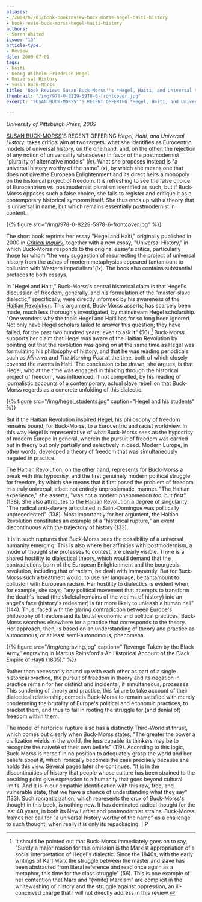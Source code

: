 ```yaml
---
aliases:
- /2009/07/01/book-bookreview-buck-morss-hegel-haiti-history
- book-revie-buck-morss-hegel-haiti-history
authors:
- Soren Whited
issue: "13"
article-type:
- Review
date: 2009-07-01
tags:
- Haiti
- Georg Wilhelm Friedrich Hegel
- Universal History
- Susan Buck-Morss
title: 'Book Review: Susan Buck-Morss''s *Hegel, Haiti, and Universal History*'
thumbnail: "/img/978-0-8229-5978-6-frontcover.jpg"
excerpt: 'SUSAN BUCK-MORSS''S RECENT OFFERING *Hegel, Haiti, and Universal History*, takes critical aim at two targets: what she identifies as Eurocentric models of universal history, on the one hand, and, on the other, the rejection of any notion of universality whatsoever in favor of the postmodernist ''plurality of alternative models''. What she proposes instead is ''a universal history worthy of the name'', by which she means one that does not give the European Enlightenment and its direct heirs a monopoly on the historical project of freedom.'

---
```

_University of Pittsburgh Press, 2009_

[SUSAN BUCK-MORSS](http://falcon.arts.cornell.edu/sbm5/buck-morss.html)'S RECENT OFFERING *Hegel, Haiti, and Universal History*, takes critical aim at two targets: what she identifies as Eurocentric models of universal history, on the one hand, and, on the other, the rejection of any notion of universality whatsoever in favor of the postmodernist "plurality of alternative models" (*ix*). What she proposes instead is "a universal history worthy of the name" (*x*), by which she means one that does not give the European Enlightenment and its direct heirs a monopoly on the historical project of freedom. It is refreshing to see the false choice of Eurocentrism vs. postmodernist pluralism identified as such, but if Buck-Morss opposes such a false choice, she fails to register and critique it as a contemporary historical symptom itself. She thus ends up with a theory that is universal in name, but which remains essentially postmodernist in content.

{{% figure src="/img/978-0-8229-5978-6-frontcover.jpg" %}}

The short book reprints her essay "Hegel and Haiti," originally published in 2000 in *[Critical Inquiry](http://criticalinquiry.uchicago.edu/main.shtml)*, together with a new essay, "Universal History," in which Buck-Morss responds to the original essay's critics, par­ticularly those for whom "the very suggestion of resur­recting the project of universal history from the ashes of modern metaphysics appeared tantamount to collusion with Western imperialism"(*ix*). The book also contains substantial prefaces to both essays.

In "Hegel and Haiti," Buck-Morss's central histori­cal claim is that Hegel's discussion of freedom, gener­ally, and his formulation of the "master-slave dialectic," specifically, were directly informed by his awareness of the [Haitian Revolution](http://en.wikipedia.org/wiki/Haitian_Revolution "wikipedia"). This argument, Buck-Morss asserts, has scarcely been made, much less thoroughly investigated, by mainstream Hegel scholarship. "One wonders why the topic Hegel and Haiti has for so long been ignored. Not only have Hegel scholars failed to answer this question; they have failed, for the past two hundred years, even to ask it" (56).[^1] Buck-Morss sup­ports her claim that Hegel was aware of the Haitian Revolution by pointing out that the revolution was going on at the same time as Hegel was formulating his phi­losophy of history, and that he was reading periodicals such as *Minerva* and *The Morning Post* at the time, both of which closely covered the events in Haiti. The conclusion to be drawn, she argues, is that Hegel, who at the time was engaged in thinking through the historical project of freedom, was influenced, if not compelled, by his reading of journalistic accounts of a contemporary, actual slave rebellion that Buck-Morss regards as a concrete unfold­ing of this dialectic.

{{% figure src="/img/hegel_students.jpg" caption="Hegel and his students" %}}

But if the Haitian Revolution inspired Hegel, his philosophy of freedom remains bound, for Buck-Morss, to a Eurocentric and racist worldview. In this way Hegel is representative of what Buck-Morss sees as the hypoc­risy of modern Europe in general, wherein the pursuit of freedom was carried out in theory but only partially and selectively in deed. Modern Europe, in other words, developed a theory of freedom that was simultaneously negated in practice.

The Haitian Revolution, on the other hand, repre­sents for Buck-Morss a break with this hypocrisy, and the first genuinely modern political struggle for freedom, by which she means that it first posed the problem of freedom in a truly universal, albeit not entirely unprob­lematic, manner. "The Haitian experience," she asserts, "was not a modern phenomenon *too*, but *first*" (138). She also attributes to the Haitian Revolution a degree of singularity: "The radical anti-slavery articulated in Saint-Domingue was politically unprecedented" (138). Most importantly for her argument, the Haitian Revolution constitutes an example of a "historical rupture," an event discontinuous with the trajectory of history (133).

It is in such ruptures that Buck-Morss sees the possibility of a universal humanity emerging. This is also where her affinities with postmodernism, a mode of thought she professes to contest, are clearly vis­ible. There is a shared hostility to dialectical theory, which would demand that the contradictions born of the European Enlightenment and the bourgeois revolution, including that of racism, be dealt with immanently. But for Buck-Morss such a treatment would, to use her language, be tantamount to collusion with European racism. Her hostility to dialectics is evident when, for ex­ample, she says, "any political movement that attempts to transform the death's-head (the skeletal remains of the victims of history) into an angel's face (history's redeemer) is far more likely to unleash a human hell" (144). Thus, faced with the glaring contradiction between Europe's philosophy of freedom and its brutal economic and political practices, Buck-Morss searches elsewhere for a practice that corresponds to the theory. Her ap­proach, then, is based on an understanding of theory and practice as autonomous, or at least semi-autonomous, phenomena.

{{% figure src="/img/engraving.jpg" caption="'Revenge Taken by the Black Army,' engraving in Marcus Rainsford's An Historical Account of the Black Empire of Hayti (1805)." %}}

Rather than necessarily bound up with each other as part of a single historical practice, the pursuit of freedom in theory and its negation in practice remain for her distinct and incidental, if simultaneous, processes. This sundering of theory and practice, this failure to take account of their dialectical relationship, compels Buck-Morss to remain satisfied with merely condemning the brutality of Europe's political and economic practices, to bracket them, and thus to fail in rooting the struggle for (and denial of) freedom within them.

The model of historical rupture also has a distinctly Third-Worldist thrust, which comes out clearly when Buck-Morss states, "The greater the power a civilization wields in the world, the less capable its thinkers may be to recognize the naiveté of their own beliefs" (119). According to this logic, Buck-Morss is herself in no posi­tion to adequately grasp the world and her beliefs about it, which ironically becomes the case precisely because she holds this view. Several pages later she contin­ues, "It is in the discontinuities of history that people whose culture has been strained to the breaking point give expression to a humanity that goes beyond cultural limits. And it is in our empathic identification with this raw, free, and vulnerable state, that we have a chance of understanding what they say" (133). Such romanticiza­tion, which represents the crux of Buck-Morss's thought in this book, is nothing new. It has dominated radical thought for the last 40 years, in both its New Leftist and postmodernist strains. Buck-Morss frames her call for "a universal history worthy of the name" as a challenge to such thought, when really it is only its repackaging. | **P**

[^1]: It should be pointed out that Buck-Morss immediately goes on to say, "Surely a major reason for this omission is the Marxist appropriation of a social interpretation of Hegel's dialectic. Since the 1840s, with the early writings of Karl Marx the struggle between the master and slave has been abstracted from literal reference and read once again as a metaphor, this time for the class struggle" (56). This is one example of her contention that Marx and "(white) Marxism" are complicit in the whitewashing of history and the struggle against oppression, an ill-conceived charge that I will not directly address in this review.
